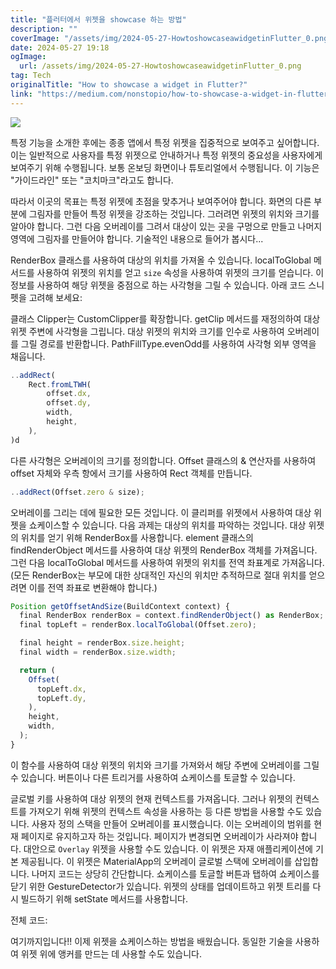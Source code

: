 ```yaml
---
title: "플러터에서 위젯을 showcase 하는 방법"
description: ""
coverImage: "/assets/img/2024-05-27-HowtoshowcaseawidgetinFlutter_0.png"
date: 2024-05-27 19:18
ogImage: 
  url: /assets/img/2024-05-27-HowtoshowcaseawidgetinFlutter_0.png
tag: Tech
originalTitle: "How to showcase a widget in Flutter?"
link: "https://medium.com/nonstopio/how-to-showcase-a-widget-in-flutter-3b0a25fac1bb"
---
```



<img src="/assets/img/2024-05-27-HowtoshowcaseawidgetinFlutter_0.png" />

특정 기능을 소개한 후에는 종종 앱에서 특정 위젯을 집중적으로 보여주고 싶어합니다. 이는 일반적으로 사용자를 특정 위젯으로 안내하거나 특정 위젯의 중요성을 사용자에게 보여주기 위해 수행됩니다. 보통 온보딩 화면이나 튜토리얼에서 수행됩니다. 이 기능은 "가이드라인" 또는 "코치마크"라고도 합니다.

따라서 이곳의 목표는 특정 위젯에 초점을 맞추거나 보여주어야 합니다. 화면의 다른 부분에 그림자를 만들어 특정 위젯을 강조하는 것입니다. 그러려면 위젯의 위치와 크기를 알아야 합니다. 그런 다음 오버레이를 그려서 대상이 있는 곳을 구멍으로 만들고 나머지 영역에 그림자를 만들어야 합니다. 기술적인 내용으로 들어가 봅시다...

RenderBox 클래스를 사용하여 대상의 위치를 가져올 수 있습니다. localToGlobal 메서드를 사용하여 위젯의 위치를 얻고 `size` 속성을 사용하여 위젯의 크기를 얻습니다. 이 정보를 사용하여 해당 위젯을 중점으로 하는 사각형을 그릴 수 있습니다.
아래 코드 스니펫을 고려해 보세요:

<div class="content-ad"></div>

클래스 Clipper는 CustomClipper<Path>를 확장합니다. getClip 메서드를 재정의하여 대상 위젯 주변에 사각형을 그립니다.
대상 위젯의 위치와 크기를 인수로 사용하여 오버레이를 그릴 경로를 반환합니다. PathFillType.evenOdd를 사용하여 사각형 외부 영역을 채웁니다.

```js
..addRect(
    Rect.fromLTWH(
        offset.dx,
        offset.dy,
        width,
        height,
    ),
)d
```

다른 사각형은 오버레이의 크기를 정의합니다. Offset 클래스의 & 연산자를 사용하여 offset 자체와 우측 항에서 크기를 사용하여 Rect 객체를 만듭니다.

<div class="content-ad"></div>

```js
..addRect(Offset.zero & size);
```

오버레이를 그리는 데에 필요한 모든 것입니다. 이 클리퍼를 위젯에서 사용하여 대상 위젯을 쇼케이스할 수 있습니다. 다음 과제는 대상의 위치를 파악하는 것입니다.
대상 위젯의 위치를 얻기 위해 RenderBox를 사용합니다. element 클래스의 findRenderObject 메서드를 사용하여 대상 위젯의 RenderBox 객체를 가져옵니다. 그런 다음 localToGlobal 메서드를 사용하여 위젯의 위치를 전역 좌표계로 가져옵니다. (모든 RenderBox는 부모에 대한 상대적인 자신의 위치만 추적하므로 절대 위치를 얻으려면 이를 전역 좌표로 변환해야 합니다.)

```js
Position getOffsetAndSize(BuildContext context) {
  final RenderBox renderBox = context.findRenderObject() as RenderBox;
  final topLeft = renderBox.localToGlobal(Offset.zero);

  final height = renderBox.size.height;
  final width = renderBox.size.width;

  return (
    Offset(
      topLeft.dx,
      topLeft.dy,
    ),
    height,
    width,
  );
}
```

이 함수를 사용하여 대상 위젯의 위치와 크기를 가져와서 해당 주변에 오버레이를 그릴 수 있습니다. 버튼이나 다른 트리거를 사용하여 쇼케이스를 토글할 수 있습니다.

<div class="content-ad"></div>

글로벌 키를 사용하여 대상 위젯의 현재 컨텍스트를 가져옵니다. 그러나 위젯의 컨텍스트를 가져오기 위해 위젯의 컨텍스트 속성을 사용하는 등 다른 방법을 사용할 수도 있습니다.
사용자 정의 스택을 만들어 오버레이를 표시했습니다. 이는 오버레이의 범위를 현재 페이지로 유지하고자 하는 것입니다. 페이지가 변경되면 오버레이가 사라져야 합니다. 대안으로 `Overlay` 위젯을 사용할 수도 있습니다. 이 위젯은 자재 애플리케이션에 기본 제공됩니다. 이 위젯은 MaterialApp의 오버레이 글로벌 스택에 오버레이를 삽입합니다.
나머지 코드는 상당히 간단합니다. 쇼케이스를 토글할 버튼과 탭하여 쇼케이스를 닫기 위한 GestureDetector가 있습니다. 위젯의 상태를 업데이트하고 위젯 트리를 다시 빌드하기 위해 setState 메서드를 사용합니다.

전체 코드:

여기까지입니다!! 이제 위젯을 쇼케이스하는 방법을 배웠습니다. 동일한 기술을 사용하여 위젯 위에 앵커를 만드는 데 사용할 수도 있습니다.